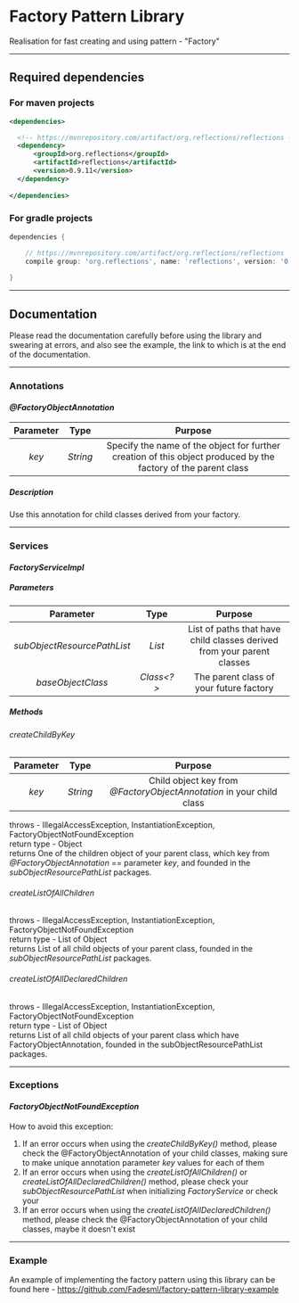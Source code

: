 # Factory Pattern Library
Realisation for fast creating and using pattern - "Factory"
____

## Required dependencies
### For maven projects
```xml
<dependencies>

  <!-- https://mvnrepository.com/artifact/org.reflections/reflections -->
  <dependency>
      <groupId>org.reflections</groupId>
      <artifactId>reflections</artifactId>
      <version>0.9.11</version>
  </dependency>
  
</dependencies>
```

### For gradle projects
```gradle
dependencies {

    // https://mvnrepository.com/artifact/org.reflections/reflections
    compile group: 'org.reflections', name: 'reflections', version: '0.9.11'
    
}
```
____

## Documentation
Please read the documentation carefully before using the library and swearing at errors, and also see the example, the link to which is at the end of the documentation.
____
### Annotations
#### *@FactoryObjectAnnotation*
| Parameter | Type | Purpose |
|:----------------:|:---------:|:----------------:|
| *key* | *String* | Specify the name of the object for further creation of this object produced by the factory of the parent class |
##### Description
Use this annotation for child classes derived from your factory.
____

### Services
#### *FactoryServiceImpl*
##### Parameters
| Parameter | Type | Purpose |
|:----------------:|:---------:|:----------------:|
| *subObjectResourcePathList* | *List<String>* | List of paths that have child classes derived from your parent classes |
| *baseObjectClass* | *Class<?>* | The parent class of your future factory |
##### Methods
###### *createChildByKey*
| Parameter | Type | Purpose |
|:----------------:|:---------:|:----------------:|
| *key* | *String* | Child object key from *@FactoryObjectAnnotation* in your child class |

throws - IllegalAccessException, InstantiationException, FactoryObjectNotFoundException  
return type - Object  
returns One of the children object of your parent class, which key from *@FactoryObjectAnnotation* == parameter *key*, and founded in the *subObjectResourcePathList* packages.

###### *createListOfAllChildren*
throws - IllegalAccessException, InstantiationException, FactoryObjectNotFoundException  
return type - List of Object  
returns List of all child objects of your parent class, founded in the *subObjectResourcePathList* packages.

###### *createListOfAllDeclaredChildren*
throws - IllegalAccessException, InstantiationException, FactoryObjectNotFoundException  
return type - List of Object  
returns List of all child objects of your parent class which have FactoryObjectAnnotation, founded in the subObjectResourcePathList packages.
____

### Exceptions
#### *FactoryObjectNotFoundException*
How to avoid this exception:
1. If an error occurs when using the *createChildByKey()* method, please check the @FactoryObjectAnnotation of your child classes, making sure to make unique annotation parameter *key* values for each of them
2. If an error occurs when using the *createListOfAllChildren()* or *createListOfAllDeclaredChildren()* method, please check your *subObjectResourcePathList* when initializing *FactoryService* or check your
3. If an error occurs when using the *createListOfAllDeclaredChildren()* method, please check the @FactoryObjectAnnotation of your child classes, maybe it doesn't exist

____
### Example
An example of implementing the factory pattern using this library can be found here - https://github.com/Fadesml/factory-pattern-library-example
